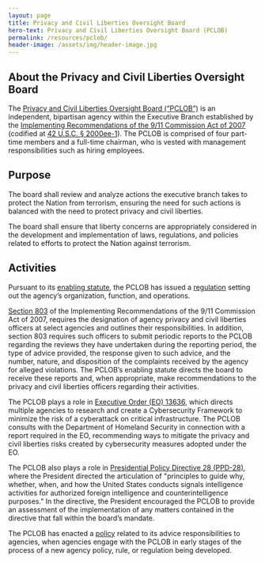 ```yaml
---
layout: page
title: Privacy and Civil Liberties Oversight Board
hero-text: Privacy and Civil Liberties Oversight Board (PCLOB)
permalink: /resources/pclob/
header-image: /assets/img/header-image.jpg
---
```

## About the Privacy and Civil Liberties Oversight Board
The <a href="https://www.pclob.gov/">Privacy and Civil Liberties Oversight Board (“PCLOB”)</a> is an independent, bipartisan agency within the Executive Branch established by the <a href="https://www.fpc.gov/implementing-recommendations-of-the-911-commission-act-of-2007/">Implementing Recommendations of the 9/11 Commission Act of 2007</a> (codified at <a href="https://www.gpo.gov/fdsys/pkg/USCODE-2014-title42/pdf/USCODE-2014-title42-chap21E.pdf">42 U.S.C. § 2000ee-1</a>). The PCLOB is comprised of four part-time members and a full-time chairman, who is vested with management responsibilities such as hiring employees.

## Purpose
The board shall review and analyze actions the executive branch takes to protect the Nation from terrorism, ensuring the need for such actions is balanced with the need to protect privacy and civil liberties.

The board shall ensure that liberty concerns are appropriately considered in the development and implementation of laws, regulations, and policies related to efforts to protect the Nation against terrorism.

## Activities
Pursuant to its <a href="https://www.pclob.gov/library/42USC2000ee-PCLOB_Enabling_Statute-2.pdf">enabling statute</a>, the PCLOB has issued a <a href="https://www.pclob.gov/library/FederalRegister-PCLOB-2013-0005-Delegation-Reg.pdf">regulation</a> setting out the agency’s organization, function, and operations.

<a href="https://www.gpo.gov/fdsys/pkg/USCODE-2014-title42/pdf/USCODE-2014-title42-chap21E-sec2000ee-1.pdf">Section 803</a> of the Implementing Recommendations of the 9/11 Commission Act of 2007, requires the designation of agency privacy and civil liberties officers at select agencies and outlines their responsibilities.  In addition, section 803 requires such officers to submit periodic reports to the PCLOB regarding the reviews they have undertaken during the reporting period, the type of advice provided, the response given to such advice, and the number, nature, and disposition of the complaints received by the agency for alleged violations. The PCLOB’s enabling statute directs the board to receive these reports and, when appropriate, make recommendations to the privacy and civil liberties officers regarding their activities.

The PCLOB plays a role in <a href="https://www.gpo.gov/fdsys/pkg/FR-2013-02-19/pdf/2013-03915.pdf">Executive Order (EO) 13636</a>, which directs multiple agencies to research and create a Cybersecurity Framework to minimize the risk of a cyberattack on critical infrastructure. The PCLOB consults with the Department of Homeland Security in connection with a report required in the EO, recommending ways to mitigate the privacy and civil liberties risks created by cybersecurity measures adopted under the EO.

The PCLOB also plays a role in <a href="https://www.pclob.gov/library/PPD28-Signals_Intelligence_Activities.pdf">Presidential Policy Directive 28 (PPD-28)</a>, where the President directed the articulation of "principles to guide why, whether, when, and how the United States conducts signals intelligence activities for authorized foreign intelligence and counterintelligence purposes." In the directive, the President encouraged the PCLOB to provide an assessment of the implementation of any matters contained in the directive that fall within the board’s mandate.

The PCLOB has enacted a <a href="https://www.pclob.gov/library/Policy-Advisory_Function_Policy_Procedure.pdf">policy</a> related to its advice responsibilities to agencies, when agencies engage with the PCLOB in early stages of the process of a new agency policy, rule, or regulation being developed.
